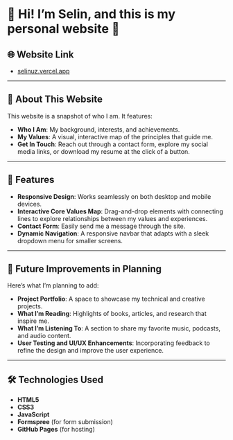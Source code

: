 # 🌟 Hi! I’m Selin, and this is my personal website 🌟

## 🌐 Website Link

- [selinuz.vercel.app](https://selinuz.vercel.app)

---

## 📖 About This Website

This website is a snapshot of who I am. It features:

- **Who I Am**: My background, interests, and achievements.
- **My Values**: A visual, interactive map of the principles that guide me.
- **Get In Touch**: Reach out through a contact form, explore my social media links, or download my resume at the click of a button.

---

## 🚀 Features

- **Responsive Design**: Works seamlessly on both desktop and mobile devices.
- **Interactive Core Values Map**: Drag-and-drop elements with connecting lines to explore relationships between my values and experiences.
- **Contact Form**: Easily send me a message through the site.
- **Dynamic Navigation**: A responsive navbar that adapts with a sleek dropdown menu for smaller screens.

---

## 🔮 Future Improvements in Planning

Here’s what I’m planning to add:

- **Project Portfolio**: A space to showcase my technical and creative projects.
- **What I’m Reading**: Highlights of books, articles, and research that inspire me.
- **What I’m Listening To**: A section to share my favorite music, podcasts, and audio content.
- **User Testing and UI/UX Enhancements**: Incorporating feedback to refine the design and improve the user experience.

---

## 🛠️ Technologies Used

- **HTML5**
- **CSS3**
- **JavaScript**
- **Formspree** (for form submission)
- **GitHub Pages** (for hosting)
